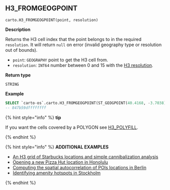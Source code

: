 ## H3_FROMGEOGPOINT

```sql:signature
carto.H3_FROMGEOGPOINT(point, resolution)
```

**Description**

Returns the H3 cell index that the point belongs to in the required `resolution`. It will return `null` on error (invalid geography type or resolution out of bounds).

* `point`: `GEOGRAPHY` point to get the H3 cell from.
* `resolution`: `INT64` number between 0 and 15 with the [H3 resolution](https://h3geo.org/docs/core-library/restable).

**Return type**

`STRING`

**Example**

```sql
SELECT `carto-os`.carto.H3_FROMGEOGPOINT(ST_GEOGPOINT(40.4168, -3.7038), 4);
-- 847b59dffffffff
```

{% hint style="info" %}
**tip**

If you want the cells covered by a POLYGON see [H3_POLYFILL](#h3_polyfill).

{% endhint %}

{% hint style="info" %}
**ADDITIONAL EXAMPLES**

* [An H3 grid of Starbucks locations and simple cannibalization analysis](/analytics-toolbox-bigquery/examples/an-h3-grid-of-starbucks-locations-and-simple-cannibalization-analysis/)
* [Opening a new Pizza Hut location in Honolulu](/analytics-toolbox-bigquery/examples/opening-a-new-pizza-hut-location-in-honolulu/)
* [Computing the spatial autocorrelation of POIs locations in Berlin](/analytics-toolbox-bigquery/examples/computing-the-spatial-autocorrelation-of-pois-locations-in-berlin/)
* [Identifying amenity hotspots in Stockholm](/analytics-toolbox-bigquery/examples/amenity-hotspots-in-stockholm/)

{% endhint %}
